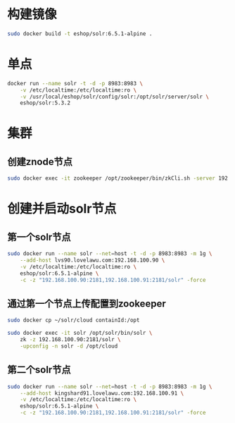 构建镜像
======

```Bash
sudo docker build -t eshop/solr:6.5.1-alpine .
```

单点
====
```Bash
docker run --name solr -t -d -p 8983:8983 \
    -v /etc/localtime:/etc/localtime:ro \
    -v /usr/local/eshop/solr/config/solr:/opt/solr/server/solr \
    eshop/solr:5.3.2
```

集群
====

创建znode节点
------

```Bash
sudo docker exec -it zookeeper /opt/zookeeper/bin/zkCli.sh -server 192.168.100.90:2181 create /solr "solr"
```

创建并启动solr节点
======

第一个solr节点
------
```Bash
sudo docker run --name solr --net=host -t -d -p 8983:8983 -m 1g \
    --add-host lvs90.lovelawu.com:192.168.100.90 \
    -v /etc/localtime:/etc/localtime:ro \
    eshop/solr:6.5.1-alpine \
    -c -z "192.168.100.90:2181,192.168.100.91:2181/solr" -force
```

通过第一个节点上传配置到zookeeper
------
```Bash
sudo docker cp ~/solr/cloud containId:/opt

sudo docker exec -it solr /opt/solr/bin/solr \
    zk -z 192.168.100.90:2181/solr \
    -upconfig -n solr -d /opt/cloud
```

第二个solr节点
------

```Bash
sudo docker run --name solr --net=host -t -d -p 8983:8983 -m 1g \
    --add-host kingshard91.lovelawu.com:192.168.100.91 \
    -v /etc/localtime:/etc/localtime:ro \
    eshop/solr:6.5.1-alpine \
    -c -z "192.168.100.90:2181,192.168.100.91:2181/solr" -force
```